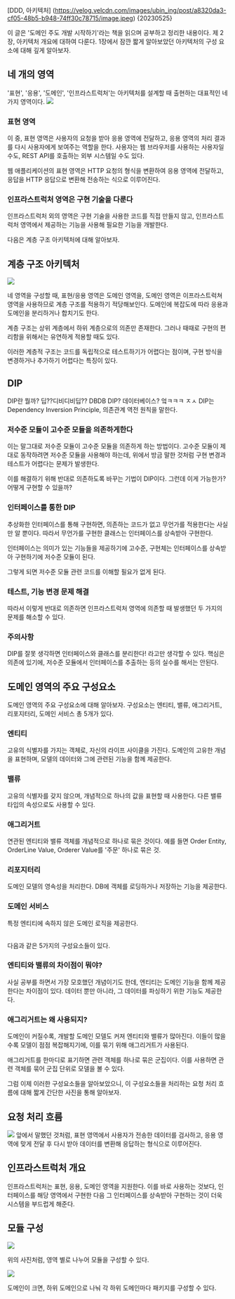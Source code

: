 [DDD, 아키텍처]
(https://velog.velcdn.com/images/ubin_ing/post/a8320da3-cf05-48b5-b948-74ff30c78715/image.jpeg)
{20230525}

이 글은 '도메인 주도 개발 시작하기'라는 책을 읽으며 공부하고 정리한 내용이다.
제 2장, 아키텍처 개요에 대하여 다룬다.
1장에서 잠깐 짧게 알아보았던 아키텍처의 구성 요소에 대해 깊게 알아보자.

## 네 개의 영역

'표현', '응용', '도메인', '인프라스트럭처'는 아키텍처를 설계할 때 출현하는 대표적인 네 가지 영역이다.
![](https://velog.velcdn.com/images/ubin_ing/post/2e366427-f0dc-404f-b3fc-a2d7be517788/image.png)

### 표현 영역

이 중, 표현 영역은 사용자의 요청을 받아 응용 영역에 전달하고,
응용 영역의 처리 결과를 다시 사용자에게 보여주는 역할을 한다.
사용자는 웹 브라우저를 사용하는 사용자일 수도, REST API를 호출하는 외부 시스템일 수도 있다.

웹 애플리케이션의 표현 영역은 HTTP 요청의 형식을 변환하여
응용 영역에 전달하고, 응답을 HTTP 응답으로 변환해 전송하는 식으로 이루어진다.

### 인프라스트럭처 영역은 구현 기술을 다룬다

인프라스트럭처 외의 영역은 구현 기술을 사용한 코드를 직접 만들지 않고,
인프라스트럭처 영역에서 제공하는 기능을 사용해 필요한 기능을 개발한다.

다음은 계층 구조 아키텍처에 대해 알아보자.

## 계층 구조 아키텍처

![](https://velog.velcdn.com/images/ubin_ing/post/c07e2a3c-b72a-4f98-b73e-0ff205f3a972/image.png)

네 영역을 구성할 때, 표현/응용 영역은 도메인 영역을,
도메인 영역은 이프라스트럭쳐 영역을 사용하므로 계층 구조를 적용하기 적당해보인다.
도메인에 복잡도에 따라 응용과 도메인을 분리하거나 합치기도 한다.

계층 구조는 상위 계층에서 하위 계층으로의 의존만 존재한다.
그러나 때때로 구현의 편리함을 위해서는 유연하게 적용할 때도 있다.

이러한 계층적 구조는 코드를 독립적으로 테스트하기가 어렵다는 점이며,
구현 방식을 변경하거나 추가하기 어렵다는 특징이 있다.

## DIP

DIP란 뭘까? 딥??디비디비딥?? DBDB DIP? 데이터베이스? 엌ㅋㅋㅋ ㅈㅅ
DIP는 Dependency Inversion Principle, 의존관계 역전 원칙을 말한다.

### 저수준 모듈이 고수준 모듈을 의존하게한다

이는 말그대로 저수준 모듈이 고수준 모듈을 의존하게 하는 방법이다.
고수준 모듈이 제대로 동작하려면 저수준 모듈을 사용해야 하는데,
위에서 방금 말한 것처럼 구현 변경과 테스트가 어렵다는 문제가 발생한다.

이를 해결하기 위해 반대로 의존하도록 바꾸는 기법이 DIP이다.
그런데 이게 가능한가? 어떻게 구현할 수 있을까?

### 인터페이스를 통한 DIP

추상화한 인터페이스를 통해 구현하면, 의존하는 코드가 없고
무언가를 적용한다는 사실만 알 뿐이다. 따라서 무언가를 구현한 클래스는
인터페이스를 상속받아 구현한다.

인터페이스는 의미가 있는 기능들을 제공하기에 고수준,
구현체는 인터페이스를 상속받아 구현하기에 저수준 모듈이 된다.

그렇게 되면 저수준 모듈 관련 코드를 이해할 필요가 없게 된다.

### 테스트, 기능 변경 문제 해결

따라서 이렇게 반대로 의존하면 인프라스트럭처 영역에 의존할 때 발생했던
두 가지의 문제를 해소할 수 있다.

### 주의사항

DIP를 잘못 생각하면 인터페이스와 클래스를 분리한다! 라고만 생각할 수 있다.
핵심은 의존에 있기에, 저수준 모듈에서 인터페이스를 추출하는 등의 실수를 해서는 안된다.

## 도메인 영역의 주요 구성요소

도메인 영역의 주요 구성요소에 대해 알아보자.
구성요소는 엔티티, 밸류, 애그리거트, 리포지터리, 도메인 서비스
총 5개가 있다.

### 엔티티

고유의 식별자를 가지는 객체로, 자신의 라이프 사이클을 가진다.
도메인의 고유한 개념을 표현하며, 모델의 데이터와 그에 관련된 기능을 함께 제공한다.

### 밸류

고유의 식별자를 갖지 않으며, 개념적으로 하나의 값을 표현할 때 사용한다.
다른 밸류 타입의 속성으로도 사용할 수 있다.

### 애그리거트

연관된 엔티티와 밸류 객체를 개념적으로 하나로 묶은 것이다.
예를 들면 Order Entity, OrderLine Value, Orderer Value를
'주문' 하나로 묶은 것.

### 리포지터리

도메인 모델의 영속성을 처리한다.
DB에 객체를 로딩하거나 저장하는 기능을 제공한다.

### 도메인 서비스

특정 엔티티에 속하지 않은 도메인 로직을 제공한다.

<br/>
다음과 같은 5가지의 구성요소들이 있다.

### 엔티티와 밸류의 차이점이 뭐야?

사실 공부를 하면서 가장 모호했던 개념이기도 한데,
엔티티는 도메인 기능을 함께 제공한다는 차이점이 있다.
데이터 뿐만 아니라, 그 데이터를 파싱하기 위한 기능도 제공한다.

### 애그리거트는 왜 사용되지?

도메인이 커질수록, 개발할 도메인 모델도 커져 엔티티와 밸류가 많아진다.
이들이 많을 수록 모델이 점점 복잡해지기에, 이를 묶기 위해 애그리거트가 사용된다.

애그리거트를 한마디로 표기하면 관련 객체를 하나로 묶은 군집이다.
이를 사용하면 관련 객체를 묶어 군집 단위로 모델을 볼 수 있다.

그럼 이제 이러한 구성요소들을 알아보았으니, 이 구성요소들을 처리하는
요청 처리 흐름에 대해 짧게 간단한 사진을 통해 알아보자.

## 요청 처리 흐름

![](https://velog.velcdn.com/images/ubin_ing/post/580bd715-6b99-4f70-a62c-c546aea86e1f/image.png)
앞에서 말했던 것처럼, 표현 영역에서 사용자가 전송한 데이터를 검사하고,
응용 영역에 맞게 전달 후 다시 받아 데이터를 변환해 응답하는 형식으로 이루어진다.

## 인프라스트럭처 개요

인프라스트럭처는 표현, 응용, 도메인 영역을 지원한다.
이를 바로 사용하는 것보다, 인터페이스를 해당 영역에서 구현한 다음
그 인터페이스를 상속받아 구현하는 것이 더욱 시스템을 부드럽게 해준다.

## 모듈 구성

![](https://velog.velcdn.com/images/ubin_ing/post/5e78f56a-2315-42c3-9d49-242e1757ad1e/image.png)

위의 사진처럼, 영역 별로 나누어 모듈을 구성할 수 있다.

![](https://velog.velcdn.com/images/ubin_ing/post/48865473-13f7-4fc0-afe7-503bca9bd2ae/image.png)

도메인이 크면, 하위 도메인으로 나눠 각 하위 도메인마다 패키지를 구성할 수 있다.
